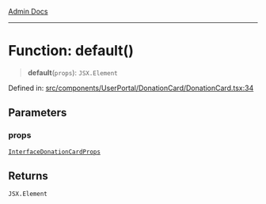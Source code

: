 [Admin Docs](/)

***

# Function: default()

> **default**(`props`): `JSX.Element`

Defined in: [src/components/UserPortal/DonationCard/DonationCard.tsx:34](https://github.com/PalisadoesFoundation/talawa-admin/blob/main/src/components/UserPortal/DonationCard/DonationCard.tsx#L34)

## Parameters

### props

[`InterfaceDonationCardProps`](../../../../types/Donation/interface/interfaces/InterfaceDonationCardProps.md)

## Returns

`JSX.Element`

